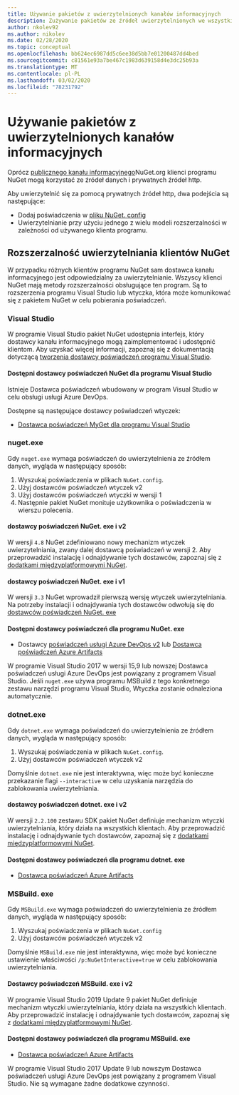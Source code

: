 ```yaml
---
title: Używanie pakietów z uwierzytelnionych kanałów informacyjnych
description: Zużywanie pakietów ze źródeł uwierzytelnionych we wszystkich scenariuszach klienta NuGet
author: nkolev92
ms.author: nikolev
ms.date: 02/28/2020
ms.topic: conceptual
ms.openlocfilehash: bb624ec6987dd5c6ee38d5bb7e01200487dd4bed
ms.sourcegitcommit: c81561e93a7be467c1983d639158d4e3dc25b93a
ms.translationtype: MT
ms.contentlocale: pl-PL
ms.lasthandoff: 03/02/2020
ms.locfileid: "78231792"
---
```

# <a name="consuming-packages-from-authenticated-feeds"></a>Używanie pakietów z uwierzytelnionych kanałów informacyjnych

Oprócz [publicznego kanału informacyjnego](https://api.nuget.org/v3/index.json)NuGet.org klienci programu NuGet mogą korzystać ze źródeł danych i prywatnych źródeł http.


Aby uwierzytelnić się za pomocą prywatnych źródeł http, dwa podejścia są następujące:

* Dodaj poświadczenia w [pliku NuGet. config](../reference/nuget-config-file.md#packagesourcecredentials)
* Uwierzytelnianie przy użyciu jednego z wielu modeli rozszerzalności w zależności od używanego klienta programu.

## <a name="nuget-clients-authentication-extensibility"></a>Rozszerzalność uwierzytelniania klientów NuGet

W przypadku różnych klientów programu NuGet sam dostawca kanału informacyjnego jest odpowiedzialny za uwierzytelnianie.
Wszyscy klienci NuGet mają metody rozszerzalności obsługujące ten program. Są to rozszerzenia programu Visual Studio lub wtyczka, która może komunikować się z pakietem NuGet w celu pobierania poświadczeń.

### <a name="visual-studio"></a>Visual Studio

W programie Visual Studio pakiet NuGet udostępnia interfejs, który dostawcy kanału informacyjnego mogą zaimplementować i udostępnić klientom. Aby uzyskać więcej informacji, zapoznaj się z dokumentacją dotyczącą [tworzenia dostawcy poświadczeń programu Visual Studio](../reference/extensibility/NuGet-Credential-Providers-for-Visual-Studio.md).

#### <a name="available-nuget-credential-providers-for-visual-studio"></a>Dostępni dostawcy poświadczeń NuGet dla programu Visual Studio

Istnieje Dostawca poświadczeń wbudowany w program Visual Studio w celu obsługi usługi Azure DevOps.


Dostępne są następujące dostawcy poświadczeń wtyczek:

* [Dostawca poświadczeń MyGet dla programu Visual Studio](http://docs.myget.org/docs/reference/credential-provider-for-visual-studio)

### <a name="nugetexe"></a>nuget.exe

Gdy `nuget.exe` wymaga poświadczeń do uwierzytelnienia ze źródłem danych, wygląda w następujący sposób:

1. Wyszukaj poświadczenia w plikach `NuGet.config`.
1. Użyj dostawców poświadczeń wtyczek v2
1. Użyj dostawców poświadczeń wtyczki w wersji 1
1. Następnie pakiet NuGet monituje użytkownika o poświadczenia w wierszu polecenia.

#### <a name="nugetexe-and-v2-credential-providers"></a>dostawcy poświadczeń NuGet. exe i v2

W wersji `4.8` NuGet zdefiniowano nowy mechanizm wtyczek uwierzytelniania, zwany dalej dostawcą poświadczeń w wersji 2.
Aby przeprowadzić instalację i odnajdywanie tych dostawców, zapoznaj się z [dodatkami międzyplatformowymi NuGet](../reference/extensibility/NuGet-Cross-Platform-Plugins.md#plugin-installation-and-discovery).

#### <a name="nugetexe-and-v1-credential-providers"></a>dostawcy poświadczeń NuGet. exe i v1

W wersji `3.3` NuGet wprowadził pierwszą wersję wtyczek uwierzytelniania.
Na potrzeby instalacji i odnajdywania tych dostawców odwołują się do [dostawców poświadczeń NuGet. exe](../reference/extensibility/nuget-exe-Credential-Providers.md#nugetexe-credential-provider-discovery)

#### <a name="available-credential-providers-for-nugetexe"></a>Dostępni dostawcy poświadczeń dla programu NuGet. exe

* Dostawcy [poświadczeń usługi Azure DevOps v2](/azure/devops/artifacts/nuget/nuget-exe?view=azure-devops#add-a-feed-to-nuget-482-or-later) lub [Dostawca poświadczeń Azure Artifacts](https://github.com/microsoft/artifacts-credprovider)

W programie Visual Studio 2017 w wersji 15,9 lub nowszej Dostawca poświadczeń usługi Azure DevOps jest powiązany z programem Visual Studio.
Jeśli `nuget.exe` używa programu MSBuild z tego konkretnego zestawu narzędzi programu Visual Studio, Wtyczka zostanie odnaleziona automatycznie.

### <a name="dotnetexe"></a>dotnet.exe

Gdy `dotnet.exe` wymaga poświadczeń do uwierzytelnienia ze źródłem danych, wygląda w następujący sposób:

1. Wyszukaj poświadczenia w plikach `NuGet.config`.
1. Użyj dostawców poświadczeń wtyczek v2

Domyślnie `dotnet.exe` nie jest interaktywna, więc może być konieczne przekazanie flagi `--interactive` w celu uzyskania narzędzia do zablokowania uwierzytelniania.

#### <a name="dotnetexe-and-v2-credential-providers"></a>dostawcy poświadczeń dotnet. exe i v2

W wersji `2.2.100` zestawu SDK pakiet NuGet definiuje mechanizm wtyczki uwierzytelniania, który działa na wszystkich klientach.
Aby przeprowadzić instalację i odnajdywanie tych dostawców, zapoznaj się z [dodatkami międzyplatformowymi NuGet](../reference/extensibility/NuGet-Cross-Platform-Plugins.md#plugin-installation-and-discovery).

#### <a name="available-credential-providers-for-dotnetexe"></a>Dostępni dostawcy poświadczeń dla programu dotnet. exe

* [Dostawca poświadczeń Azure Artifacts](https://github.com/microsoft/artifacts-credprovider)

### <a name="msbuildexe"></a>MSBuild. exe

Gdy `MSBuild.exe` wymaga poświadczeń do uwierzytelnienia ze źródłem danych, wygląda w następujący sposób:

1. Wyszukaj poświadczenia w plikach `NuGet.config`
1. Użyj dostawców poświadczeń wtyczek v2

Domyślnie `MSBuild.exe` nie jest interaktywna, więc może być konieczne ustawienie właściwości `/p:NuGetInteractive=true` w celu zablokowania uwierzytelniania.

#### <a name="msbuildexe-and-v2-credential-providers"></a>Dostawcy poświadczeń MSBuild. exe i v2

W programie Visual Studio 2019 Update 9 pakiet NuGet definiuje mechanizm wtyczki uwierzytelniania, który działa na wszystkich klientach.
Aby przeprowadzić instalację i odnajdywanie tych dostawców, zapoznaj się z [dodatkami międzyplatformowymi NuGet](../reference/extensibility/NuGet-Cross-Platform-Plugins.md#plugin-installation-and-discovery).

#### <a name="available-credential-providers-for-msbuildexe"></a>Dostępni dostawcy poświadczeń dla programu MSBuild. exe

* [Dostawca poświadczeń Azure Artifacts](https://github.com/microsoft/artifacts-credprovider)

W programie Visual Studio 2017 Update 9 lub nowszym Dostawca poświadczeń usługi Azure DevOps jest powiązany z programem Visual Studio. Nie są wymagane żadne dodatkowe czynności.
